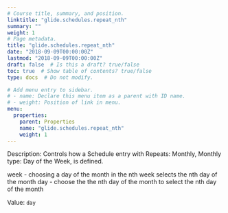 ```yaml
---
# Course title, summary, and position.
linktitle: "glide.schedules.repeat_nth"
summary: ""
weight: 1
# Page metadata.
title: "glide.schedules.repeat_nth"
date: "2018-09-09T00:00:00Z"
lastmod: "2018-09-09T00:00:00Z"
draft: false  # Is this a draft? true/false
toc: true  # Show table of contents? true/false
type: docs  # Do not modify.

# Add menu entry to sidebar.
# - name: Declare this menu item as a parent with ID name.
# - weight: Position of link in menu.
menu:
  properties:
    parent: Properties
    name: "glide.schedules.repeat_nth"
    weight: 1
---
```


Description: Controls how a Schedule entry with Repeats: Monthly, Monthly type: Day of the Week, is defined.

week - choosing a day of the month in the nth week selects the nth day of the month
day - choose the the nth day of the month to select the nth day of the month


Value: `day`